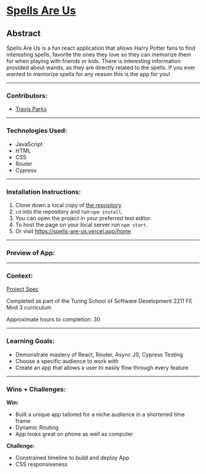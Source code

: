# [Spells Are Us](https://spells-are-us.vercel.app/home)

## Abstract

Spells Are Us is a fun react application that allows Harry Potter fans to find interesting spells, favorite the ones they love so they can memorize them for when playing with friends or kids. There is interesting information provided about wands, as they are directly related to the spells. If you ever wanted to memorize spells for any reason this is the app for you!

***

### Contributors:
- [Travis Parks](https://github.com/LeftyLincoln/)

***
### Technologies Used:
- JavaScript
- HTML
- CSS
- Router
- Cypress

***

### Installation Instructions:

1. Clone down a local copy of [the repository](https://github.com/LeftyLincoln/spells-are-us).
2. `cd` into the repository and run `npm install`.
3. You can open the project in your preferred text editor.
4. To host the page on your local server run `npm start`.
5. Or visit https://spells-are-us.vercel.app/home
***
### Preview of App:
[](https://user-images.githubusercontent.com/116752855/233789721-26e3c7c6-70f0-4a94-b676-344d863fdb3b.gif)
***

### Context:
[Project Spec](https://frontend.turing.edu/projects/module-3/showcase.html)

Completed as part of the Turing School of Software Development 2211 FE Mod 3 curriculum

Approximate hours to completion: 30
***

### Learning Goals:

- Demonstrate mastery of React, Router, Async JS, Cypress Testing
- Choose a specific audience to work with
- Create an app that allows a user to easily flow through every feature
***

### Wins + Challenges:

**Win:**

- Built a unique app tailored for a niche audience in a shortened time frame
- Dynamic Routing
- App looks great on phone as well as computer

**Challenge:**

- Constrained timeline to build and deploy App
- CSS responsiveness 

